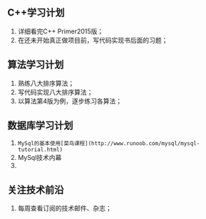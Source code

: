 ## C++学习计划
1. 详细看完C++ Primer2015版；
1. 在还未开始真正做项目前，写代码实现书后面的习题；

## 算法学习计划
1. 熟练八大排序算法；
1. 写代码实现八大排序算法；
1. 以算法第4版为例，逐步练习各算法；

## 数据库学习计划
1. ``MySql的基本使用[菜鸟课程](http://www.runoob.com/mysql/mysql-tutorial.html)``  
1. MySql技术内幕
1. 

## 关注技术前沿
1. 每周查看订阅的技术邮件、杂志；